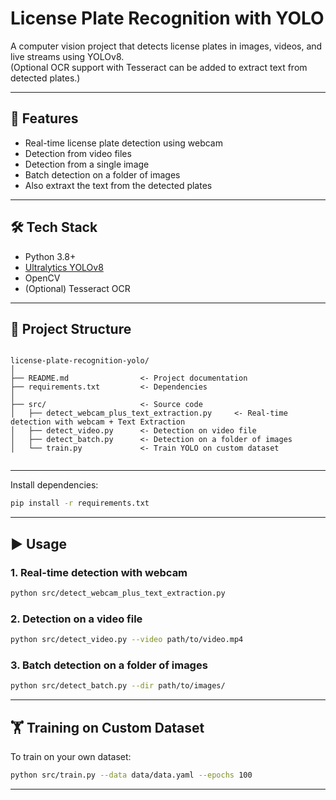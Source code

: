 # License Plate Recognition with YOLO

A computer vision project that detects license plates in images, videos, and live streams using YOLOv8.  
(Optional OCR support with Tesseract can be added to extract text from detected plates.)

---

## 🚀 Features
- Real-time license plate detection using webcam
- Detection from video files
- Detection from a single image
- Batch detection on a folder of images
- Also extraxt the text from the detected plates

---

## 🛠 Tech Stack
- Python 3.8+
- [Ultralytics YOLOv8](https://github.com/ultralytics/ultralytics)
- OpenCV
- (Optional) Tesseract OCR

---

## 📂 Project Structure
```

license-plate-recognition-yolo/
│
├── README.md                <- Project documentation
├── requirements.txt         <- Dependencies
│
├── src/                     <- Source code
│   ├── detect_webcam_plus_text_extraction.py     <- Real-time detection with webcam + Text Extraction
│   ├── detect_video.py      <- Detection on video file
│   ├── detect_batch.py      <- Detection on a folder of images
│   └── train.py             <- Train YOLO on custom dataset


````

---

Install dependencies:

```bash
pip install -r requirements.txt
```


---

## ▶️ Usage

### 1. Real-time detection with webcam

```bash
python src/detect_webcam_plus_text_extraction.py
```

### 2. Detection on a video file

```bash
python src/detect_video.py --video path/to/video.mp4
```


### 3. Batch detection on a folder of images

```bash
python src/detect_batch.py --dir path/to/images/
```

---

## 🏋️ Training on Custom Dataset

To train on your own dataset:

```bash
python src/train.py --data data/data.yaml --epochs 100
```

---
